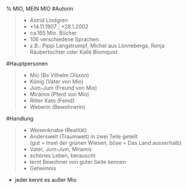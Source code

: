 % MIO, MEIN MIO
#Autorin
>- Astrid Lindgren
>- *14.11.1907 ; +28.1.2002
>- ca.165 Mio. Bücher
>- 106 verschiedene Sprachen
>- z.B.: Pippi Langstrumpf, Michel aus Lönneberga, Ronja Räubertochter oder Kalle Blomquist

#Hauptpersonen
>- Mio (Bo Vilhelm Olsson)
>- König (Vater von Mio)
>- Jum-Jum (Freund von Mio)
>- Miramis (Pferd von Mio)
>- Ritter Kato (Feind)
>- Weberin (Bewohnerin)

#Handlung
>- Weisenknabe (Realität)
>- Anderswelt (Traumwelt) in zwei Teile geteilt  
 (gut = Insel der grünen Wiesen, böse = Das Land ausserhalb)
>- Vater, Jum-Jum, Miramis
>- schönes Leben, berauscht
>- lernt Bewohner von guter Seite kennen
>- Geheimnis
- jeder kennt es außer Mio 


